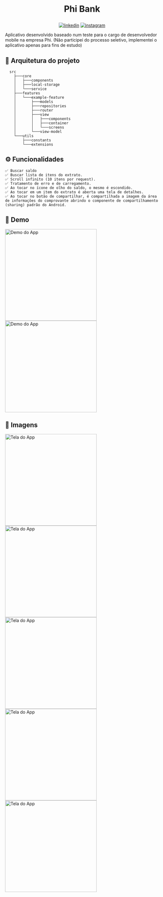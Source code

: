 # <p align="center"> Phi Bank

<p align="center">
<a href="https://www.linkedin.com/in/saulo-nascimento-b6050b1b3/"><img src="https://img.icons8.com/android/24/000000/linkedin.png" alt="linkedin"></a>
<a href="https://www.instagram.com/smiqueias_/"><img src="https://img.icons8.com/android/24/000000/instagram.png" alt="instagram"></a>
</p>
Aplicativo desenvolvido baseado num teste para o cargo de desenvolvedor mobile na empresa Phi. (Não participei do processo seletivo, implementei o aplicativo apenas para fins de estudo)

## 📁 Arquitetura do projeto

```
  src
    ├───core
    │   ├───components
    │   ├───local-storage
    │   └───service
    ├───features
    │   └───example-feature
    │       ├───models
    │       ├───repositories
    │       ├───router
    │       ├───view
    │       │   ├───components
    │       │   ├───container
    │       │   └───screens
    │       └───view-model
    └───utils
        ├───constants
        └───extensions

```

## ⚙️ Funcionalidades

    ✅ Buscar saldo
    ✅ Buscar lista de itens do extrato.
    ✅ Scroll infinito (10 itens por request).
    ✅ Tratamento de erro e de carregamento.
    ✅ Ao tocar no ícone de olho do saldo, o mesmo é escondido.
    ✅ Ao tocar em um item do extrato é aberta uma tela de detalhes.
    ✅ Ao tocar no botão de compartilhar, é compartilhada a imagem da área de informações do comprovante abrindo o componente de compartilhamento (sharing) padrão do Android.

## 🎥 Demo

<p float="left">
<img src="https://media.giphy.com/media/wUX7RcCRIkw4HtjImk/giphy.gif" alt="Demo do App" width="300"/>
<img src="https://media.giphy.com/media/OondgFb8mT9LsKzTP6/giphy.gif" alt="Demo do App" width="300"/>
</p>

## 📱 Imagens

<p float="left">
<img src="https://i.imgur.com/fQ4gDA4.png" alt="Tela do App" width="300"/>
<img src="https://i.imgur.com/DIMGaBY.png" alt="Tela do App" width="300"/>
<img src="https://i.imgur.com/D1PfDxw.png" alt="Tela do App" width="300"/>
<img src="https://i.imgur.com/tQmMawG.jpg" alt="Tela do App" width="300"/>
<img src="https://i.imgur.com/QH4W1A6.jpg" alt="Tela do App" width="300"/>
</p>

